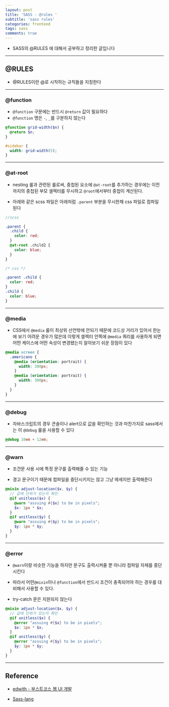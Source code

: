 ```yaml
---
layout: post
title: 'SASS - @rules '
subtitle: 'sass rules'
categories: frontend
tags: sass
comments: true
---
```


- SASS의 @RULES 에 대해서 공부하고 정리한 글입니다

---

## @RULES

- @RULES이란 @로 시작하는 규칙들을 지칭한다

---

### @function

- `@function` 구문에는 반드시 `@return` 값이 필요하다
- `@function` 명은 `-`, `_`를 구분하지 않는다

```scss
@function grid-width($n) {
  @return $n;
}

#sidebar {
  width: grid-width(5);
}
```

---

### @at-root

- nesting 룰과 관련된 룰로써, 중첩된 요소에 `@at-root`를 추가하는 경우에는 이전까지의 중첩된 부모 셀렉터를 무시하고 `@root`에서부터 중첩이 계산된다.

- 아래와 같은 scss 파일은 아래처럼 `.parent` 부분을 무시한채 css 파일로 컴파일 된다

```scss
//scss

.parent {
  .child {
    color: red;
  }
  @at-root .child2 {
    color: blue;
  }
}
```

```css
/* css */

.parent .child {
  color: red;
}
.child {
  color: blue;
}
```

---

### @media

- CSS에서 `@media` 룰이 최상위 선언밖에 안되기 때문에 코드상 거리가 있어서 한눈에 보기 어려운 경우가 많은데 이렇게 셀렉터 안쪽에 `@media` 쿼리를 사용하게 되면 어떤 케이스에 어떤 속성이 변경됐는지 알아보기 쉬운 장점이 있다

```scss
@media screen {
  .americano {
    @media (orientation: portrait) {
      width: 300px;
    }
    @media (orientation: portrait) {
      width: 300px;
    }
  }
}
```

---

### @debug

- 자바스크립트의 경우 콘솔이나 alert으로 값을 확인하는 것과 마찬가지로 sass에서는 이 `@debug` 룰을 사용할 수 있다

```scss
@debug 10em + 12em;
```

---

### @warn

- 조건문 사용 시에 특정 문구를 출력해줄 수 있는 기능

- 경고 문구이기 때문에 컴파일을 중단시키지는 않고 그냥 메세지만 출력해준다

```scss
@mixin adjust-location($x, $y) {
  // 값에 단위가 있는지 확인
  @if unitless($x) {
    @warn "assuing #{$x} to be in pixels";
    $x: 1px * $x;
  }
  @if unitless($y) {
    @warn "assuing #{$y} to be in pixels";
    $y: 1px * $y;
  }
}
```

---

### @error

- `@warn`이랑 비슷한 기능을 하지만 문구도 출력시켜줄 뿐 아니라 컴파일 자체를 중단시킨다

- 따라서 어떤`@mixin`이나 `@function`에서 반드시 조건이 충족되어야 하는 경우를 대비해서 사용할 수 있다.

- try-catch 문은 지원되지 않는다

```scss
@mixin adjust-location($x, $y) {
  // 값에 단위가 있는지 확인
  @if unitless($x) {
    @error "assuing #{$x} to be in pixels";
    $x: 1px * $x;
  }
  @if unitless($y) {
    @error "assuing #{$y} to be in pixels";
    $y: 1px * $y;
  }
}
```

---

## Reference

- [edwith - 부스트코스 웹 UI 개발](https://www.edwith.org/boostcourse-ui/joinLectures/20749)

- [Sass-lang](https://sass-lang.com/)
